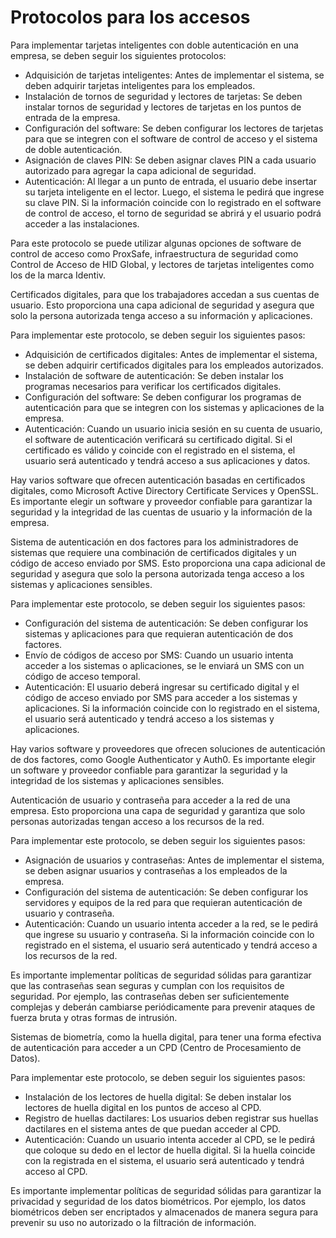 # Protocolos para los accesos

Para implementar tarjetas inteligentes con doble autenticación en una empresa, se deben seguir los siguientes protocolos:

- Adquisición de tarjetas inteligentes: Antes de implementar el sistema, se deben adquirir tarjetas inteligentes para los empleados.
- Instalación de tornos de seguridad y lectores de tarjetas: Se deben instalar tornos de seguridad y lectores de tarjetas en los puntos de entrada de la empresa.
- Configuración del software: Se deben configurar los lectores de tarjetas para que se integren con el software de control de acceso y el sistema de doble autenticación.
- Asignación de claves PIN: Se deben asignar claves PIN a cada usuario autorizado para agregar la capa adicional de seguridad.
- Autenticación: Al llegar a un punto de entrada, el usuario debe insertar su tarjeta inteligente en el lector. Luego, el sistema le pedirá que ingrese su clave PIN. Si la información coincide con lo registrado en el software de control de acceso, el torno de seguridad se abrirá y el usuario podrá acceder a las instalaciones.

Para este protocolo se puede utilizar algunas opciones de software de control de acceso como ProxSafe, infraestructura de seguridad como Control de Acceso de HID Global, y lectores de tarjetas inteligentes como los de la marca Identiv. 

Certificados digitales, para que los trabajadores accedan a sus cuentas de usuario. Esto proporciona una capa adicional de seguridad y asegura que solo la persona autorizada tenga acceso a su información y aplicaciones.

Para implementar este protocolo, se deben seguir los siguientes pasos:

- Adquisición de certificados digitales: Antes de implementar el sistema, se deben adquirir certificados digitales para los empleados autorizados.
- Instalación de software de autenticación: Se deben instalar los programas necesarios para verificar los certificados digitales.
- Configuración del software: Se deben configurar los programas de autenticación para que se integren con los sistemas y aplicaciones de la empresa.
- Autenticación: Cuando un usuario inicia sesión en su cuenta de usuario, el software de autenticación verificará su certificado digital. Si el certificado es válido y coincide con el registrado en el sistema, el usuario será autenticado y tendrá acceso a sus aplicaciones y datos.

Hay varios software que ofrecen autenticación basadas en certificados digitales, como Microsoft Active Directory Certificate Services y OpenSSL. Es importante elegir un software y proveedor confiable para garantizar la seguridad y la integridad de las cuentas de usuario y la información de la empresa.

Sistema de autenticación en dos factores para los administradores de sistemas que requiere una combinación de certificados digitales y un código de acceso enviado por SMS. Esto proporciona una capa adicional de seguridad y asegura que solo la persona autorizada tenga acceso a los sistemas y aplicaciones sensibles.

Para implementar este protocolo, se deben seguir los siguientes pasos:

- Configuración del sistema de autenticación: Se deben configurar los sistemas y aplicaciones para que requieran autenticación de dos factores.
- Envío de códigos de acceso por SMS: Cuando un usuario intenta acceder a los sistemas o aplicaciones, se le enviará un SMS con un código de acceso temporal.
- Autenticación: El usuario deberá ingresar su certificado digital y el código de acceso enviado por SMS para acceder a los sistemas y aplicaciones. Si la información coincide con lo registrado en el sistema, el usuario será autenticado y tendrá acceso a los sistemas y aplicaciones.

Hay varios software y proveedores que ofrecen soluciones de autenticación de dos factores, como Google Authenticator y Auth0. Es importante elegir un software y proveedor confiable para garantizar la seguridad y la integridad de los sistemas y aplicaciones sensibles.

Autenticación de usuario y contraseña para acceder a la red de una empresa. Esto proporciona una capa de seguridad y garantiza que solo personas autorizadas tengan acceso a los recursos de la red.

Para implementar este protocolo, se deben seguir los siguientes pasos:

- Asignación de usuarios y contraseñas: Antes de implementar el sistema, se deben asignar usuarios y contraseñas a los empleados de la empresa.
- Configuración del sistema de autenticación: Se deben configurar los servidores y equipos de la red para que requieran autenticación de usuario y contraseña.
- Autenticación: Cuando un usuario intenta acceder a la red, se le pedirá que ingrese su usuario y contraseña. Si la información coincide con lo registrado en el sistema, el usuario será autenticado y tendrá acceso a los recursos de la red.

Es importante implementar políticas de seguridad sólidas para garantizar que las contraseñas sean seguras y cumplan con los requisitos de seguridad. Por ejemplo, las contraseñas deben ser suficientemente complejas y deberán cambiarse periódicamente para prevenir ataques de fuerza bruta y otras formas de intrusión.

Sistemas de biometría, como la huella digital, para tener una forma efectiva de autenticación para acceder a un CPD (Centro de Procesamiento de Datos).

Para implementar este protocolo, se deben seguir los siguientes pasos:

- Instalación de los lectores de huella digital: Se deben instalar los lectores de huella digital en los puntos de acceso al CPD.
- Registro de huellas dactilares: Los usuarios deben registrar sus huellas dactilares en el sistema antes de que puedan acceder al CPD.
- Autenticación: Cuando un usuario intenta acceder al CPD, se le pedirá que coloque su dedo en el lector de huella digital. Si la huella coincide con la registrada en el sistema, el usuario será autenticado y tendrá acceso al CPD.

Es importante implementar políticas de seguridad sólidas para garantizar la privacidad y seguridad de los datos biométricos. Por ejemplo, los datos biométricos deben ser encriptados y almacenados de manera segura para prevenir su uso no autorizado o la filtración de información.